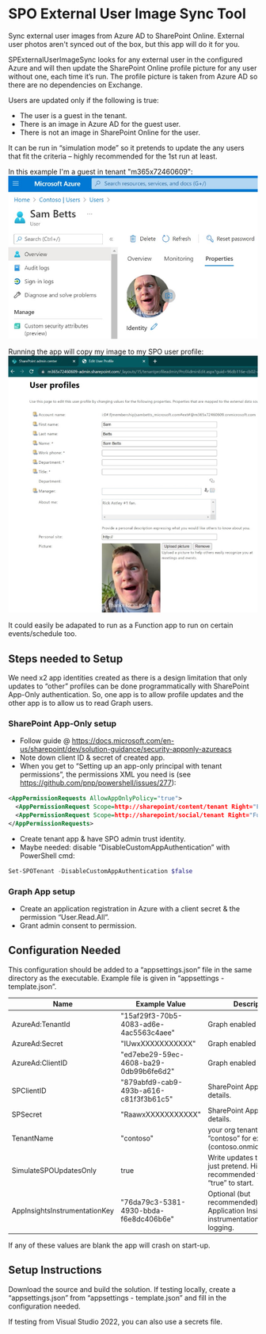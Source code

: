 # SPO External User Image Sync Tool
Sync external user images from Azure AD to SharePoint Online. External user photos aren't synced out of the box, but this app will do it for you.

SPExternalUserImageSync looks for any external user in the configured Azure and will then update the SharePoint Online profile picture for any user without one, each time it’s run. The profile picture is taken from Azure AD so there are no dependencies on Exchange. 

Users are updated only if the following is true:
*	The user is a guest in the tenant.
*	There is an image in Azure AD for the guest user.
*	There is not an image in SharePoint Online for the user.

It can be run in “simulation mode” so it pretends to update the any users that fit the criteria – highly recommended for the 1st run at least.

In this example I'm a guest in tenant "m365x72460609":
![alt](imgs/AzureAD.jpg)

Running the app will copy my image to my SPO user profile:
![alt](imgs/SP.jpg)


It could easily be adapated to run as a Function app to run on certain events/schedule too.
## Steps needed to Setup
We need x2 app identities created as there is a design limitation that only updates to “other” profiles can be done programmatically with SharePoint App-Only authentication. 
So, one app is to allow profile updates and the other app is to allow us to read Graph users.

### SharePoint App-Only setup
*	Follow guide @ https://docs.microsoft.com/en-us/sharepoint/dev/solution-guidance/security-apponly-azureacs
*	Note down client ID & secret of created app.
*	When you get to “Setting up an app-only principal with tenant permissions”, the permissions XML you need is (see https://github.com/pnp/powershell/issues/277):

```xml
<AppPermissionRequests AllowAppOnlyPolicy="true">
  <AppPermissionRequest Scope=http://sharepoint/content/tenant Right="FullControl" />
  <AppPermissionRequest Scope=http://sharepoint/social/tenant Right="FullControl" />
</AppPermissionRequests>
```

*	Create tenant app & have SPO admin trust identity.
*	Maybe needed: disable “DisableCustomAppAuthentication” with PowerShell cmd:

```PowerShell
Set-SPOTenant -DisableCustomAppAuthentication $false
```

### Graph App setup
*	Create an application registration in Azure with a client secret & the permission “User.Read.All”.
*	Grant admin consent to permission.

## Configuration Needed
This configuration should be added to a “appsettings.json” file in the same directory as the executable. Example file is given in “appsettings - template.json”.

Name | Example Value | Description
--- | ---- | ----
AzureAd:TenantId | "15af29f3-70b5-4083-ad6e-4ac5563c4aee" | Graph enabled app. 
AzureAd:Secret | "IUwxXXXXXXXXXXX" | Graph enabled app.
AzureAd:ClientID | "ed7ebe29-59ec-4608-ba29-0db99b6fe6d2" | Graph enabled app.
SPClientID | "879abfd9-cab9-493b-a616-c81f3f3b61c5" | SharePoint App-Only auth details.
SPSecret | "RaawxXXXXXXXXXXX" | SharePoint App-Only auth details.
TenantName | "contoso" | your org tenant name – “contoso” for example (contoso.onmicrosoft.com).
SimulateSPOUpdatesOnly | true | Write updates to SPO or just pretend. Highly recommended to set to “true” to start.
AppInsightsInstrumentationKey | "76da79c3-5381-4930-bbda-f6e8dc406b6e" | Optional (but recommended). Application Insights instrumentation key for logging.

If any of these values are blank the app will crash on start-up.
## Setup Instructions
Download the source and build the solution. If testing locally, create a “appsettings.json” from “appsettings - template.json” and fill in the configuration needed. 

If testing from Visual Studio 2022, you can also use a secrets file. 
